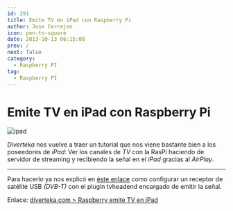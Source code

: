 ```yaml
---
id: 291
title: Emite TV en iPad con Raspberry Pi
author: Jose Cerrejon
icon: pen-to-square
date: 2013-10-13 06:15:00
prev: /
next: false
category:
  - Raspberry PI
tag:
  - Raspberry PI
---
```


# Emite TV en iPad con Raspberry Pi

![ipad](/images/2013/10/iPad.jpg)

*Diverteka* nos vuelve a traer un tutorial que nos viene bastante bien a los poseedores de *iPad*: Ver los canales de *TV* con la RasPi haciendo de servidor de streaming y recibiendo la señal en el *iPad* gracias al *AirPlay*.

- - -
Para hacerlo ya nos explicó en [éste enlace](http://www.diverteka.com/?p=1750) como configurar un receptor de satélite USB *(DVB-T)* con el plugin tvheadend encargado de emitir la señal.

Enlace: [diverteka.com > Raspberry emite TV en iPad](http://www.diverteka.com/?p=1930)